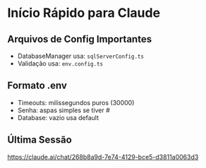 # Início Rápido para Claude

## Arquivos de Config Importantes
- DatabaseManager usa: `sqlServerConfig.ts`
- Validação usa: `env.config.ts`

## Formato .env
- Timeouts: milissegundos puros (30000)
- Senha: aspas simples se tiver #
- Database: vazio usa default

## Última Sessão
https://claude.ai/chat/268b8a9d-7e74-4129-bce5-d3811a0063d3